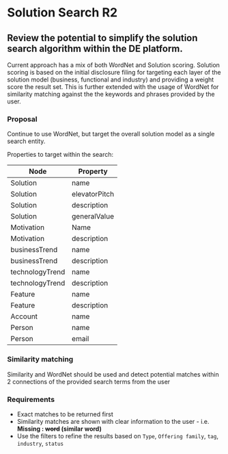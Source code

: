 # Solution Search R2

## Review the potential to simplify the solution search algorithm within the DE platform.

Current approach has a mix of both WordNet and Solution scoring.   Solution scoring is based on the initial disclosure filing for targeting each layer of the solution model (business, functional and industry) and providing a weight score the result set.   This is further extended with the usage of WordNet for similarity matching against the the keywords and phrases provided by the user.

### Proposal
Continue to use WordNet, but target the overall solution model as a single search entity.

Properties to target within the search:

|Node|Property|
|---|---|
|Solution|name
|Solution|elevatorPitch
|Solution|description
|Solution|generalValue
|Motivation|Name
|Motivation|description
|businessTrend|name
|businessTrend|description
|technologyTrend|name
|technologyTrend|description
|Feature|name
|Feature|description
|Account|name
|Person|name
|Person|email

### Similarity matching
Similarity and WordNet should be used and detect potential matches within 2 connections of the provided search terms from the user

### Requirements
- Exact matches to be returned first
- Similarity matches are shown with clear information to the user - i.e.  **Missing : ~~word~~ (similar word)**
- Use the filters to refine the results based on `Type`, `Offering family`, `tag`, `industry`, `status`
